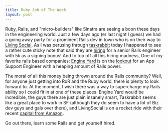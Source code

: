 ```yaml
---
title: Ruby Job of The Week
layout: post
---
```


Ruby, Rails, and "micro-builders" like Sinatra are seeing a boon these days in
the engineering world. Just a few days ago (er last night I guess) we had a
going away party for a prominent Rails dev in town who is on their way to
[Living Social](www.livingsocial.com). As I was perusing through
[taskrabbit](http://www.taskrabbit.com/) today I happened to see a rather cute
sticky note that said they are [hiring](http://www.taskrabbit.com/main/careers)
for a senior Rails engineer with 5k as a signing bonus! And to top off all this
	hiring madness, One of my favorite rails based companies: [Engine
	Yard](www.engineyard.com) is on the
	[lookout](http://hire.jobvite.com/Jobvite/jobvite.aspx?b=nTGPvgwE) for an App
	Support Engineer with a heaping amount of Rails power.

The moral of all this money being thrown around the Rails community? Well, for
anyone just getting into RoR and the Ruby world, there is plenty to look
forward to. At the moment, I wish there was a way to supercharge my Rails
ability so I could fit in at one of these places. Engine Yard would be
incredible, the guys there are just plain insanely smart, Taskrabbit seems like
a great place to work in SF (although they do seem to have a lot of Biz dev
guys and gals over there), and LivingSocial is on a rocket ride with their
recent [capital from Amazon][1].

Go out there, learn some Rails and get yourself hired.

[1]: http://www.portfolio.com/views/blogs/the-tech-observer/2010/12/02/amazon-eyes-investment-in-living-social-as-counter-to-google-groupon-play
